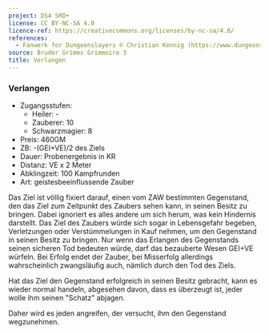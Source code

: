 ```yaml
---
project: DS4 SRD+
license: CC BY-NC-SA 4.0
licence-ref: https://creativecommons.org/licenses/by-nc-sa/4.0/
references: 
  - Fanwerk for Dungeonslayers © Christian Kennig (https://www.dungeonslayers.net/)
source: Bruder Grimms Grimmoire 3
title: Verlangen
---
```


### Verlangen

- Zugangsstufen:
  - Heiler: -
  - Zauberer: 10
  - Schwarzmagier: 8
- Preis: 460GM
- ZB: -(GEI+VE)/2 des Ziels
- Dauer: Probenergebnis in KR
- Distanz: VE x 2 Meter
- Abklingzeit: 100 Kampfrunden
- Art: geistesbeeinflussende Zauber

Das Ziel ist völlig fixiert darauf, einen vom ZAW bestimmten Gegenstand, den das Ziel zum Zeitpunkt des Zaubers sehen kann, in seinen Besitz zu bringen. Dabei ignoriert es alles andere um sich herum, was kein Hindernis darstellt. Das Ziel des Zaubers würde sich sogar in Lebensgefahr begeben, Verletzungen oder Verstümmelungen in Kauf nehmen, um den Gegenstand in seinen Besitz zu bringen. Nur wenn das Erlangen des Gegenstands seinen sicheren Tod bedeuten würde, darf das bezauberte Wesen GEI+VE würfeln. Bei Erfolg endet der Zauber, bei Misserfolg allerdings wahrscheinlich zwangsläufig auch, nämlich durch den Tod des Ziels.

Hat das Ziel den Gegenstand erfolgreich in seinen Besitz gebracht, kann es wieder normal handeln, abgesehen davon, dass es überzeugt ist, jeder wolle ihm seinen "Schatz" abjagen.

Daher wird es jeden angreifen, der versucht, ihm den Gegenstand wegzunehmen.

